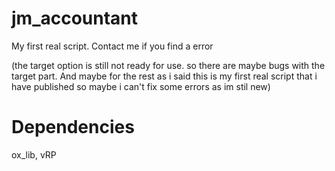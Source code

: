 # jm_accountant
My first real script. Contact me if you find a error

(the target option is still not ready for use. so there are maybe bugs with the target part. And maybe for the rest as i said this is my first real script that i have published so maybe i can't fix some errors as im stil new)

# Dependencies
ox_lib,
vRP
